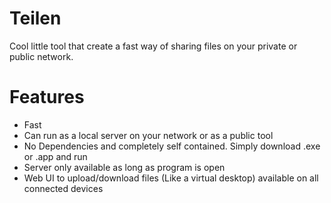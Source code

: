 # Teilen
Cool little tool that create a fast way of sharing files on your private or public network.

# Features
- Fast
- Can run as a local server on your network or as a public tool
- No Dependencies and completely self contained. Simply download .exe or .app and run
- Server only available as long as program is open
- Web UI to upload/download files (Like a virtual desktop) available on all connected devices
